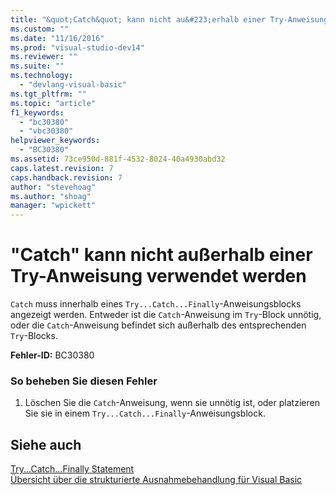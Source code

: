 ```yaml
---
title: "&quot;Catch&quot; kann nicht au&#223;erhalb einer Try-Anweisung verwendet werden | Microsoft Docs"
ms.custom: ""
ms.date: "11/16/2016"
ms.prod: "visual-studio-dev14"
ms.reviewer: ""
ms.suite: ""
ms.technology: 
  - "devlang-visual-basic"
ms.tgt_pltfrm: ""
ms.topic: "article"
f1_keywords: 
  - "bc30380"
  - "vbc30380"
helpviewer_keywords: 
  - "BC30380"
ms.assetid: 73ce950d-881f-4532-8024-40a4930abd32
caps.latest.revision: 7
caps.handback.revision: 7
author: "stevehoag"
ms.author: "shoag"
manager: "wpickett"
---
```

# &quot;Catch&quot; kann nicht au&#223;erhalb einer Try-Anweisung verwendet werden
`Catch` muss innerhalb eines `Try...Catch...Finally`\-Anweisungsblocks angezeigt werden. Entweder ist die `Catch`\-Anweisung im `Try`\-Block unnötig, oder die `Catch`\-Anweisung befindet sich außerhalb des entsprechenden `Try`\-Blocks.  
  
 **Fehler\-ID:** BC30380  
  
### So beheben Sie diesen Fehler  
  
1.  Löschen Sie die `Catch`\-Anweisung, wenn sie unnötig ist, oder platzieren Sie sie in einem `Try...Catch...Finally`\-Anweisungsblock.  
  
## Siehe auch  
 [Try...Catch...Finally Statement](../../visual-basic/language-reference/statements/try-catch-finally-statement.md)   
 [Übersicht über die strukturierte Ausnahmebehandlung für Visual Basic](http://msdn.microsoft.com/de-de/bb81af80-a735-4873-9711-6151a48e418a)